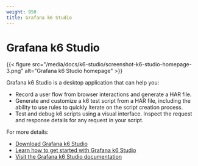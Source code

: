 ```yaml
---
weight: 950
title: Grafana k6 Studio
---
```


# Grafana k6 Studio

{{< figure src="/media/docs/k6-studio/screenshot-k6-studio-homepage-3.png" alt="Grafana k6 Studio homepage" >}}

Grafana k6 Studio is a desktop application that can help you:

- Record a user flow from browser interactions and generate a HAR file.
- Generate and customize a k6 test script from a HAR file, including the ability to use rules to quickly iterate on the script creation process.
- Test and debug k6 scripts using a visual interface. Inspect the request and response details for any request in your script.

For more details:

- [Download Grafana k6 Studio](https://github.com/grafana/k6-studio/releases)
- [Learn how to get started with Grafana k6 Studio](https://grafana.com/docs/k6-studio/record-your-first-script/)
- [Visit the Grafana k6 Studio documentation](https://grafana.com/docs/k6-studio/)
